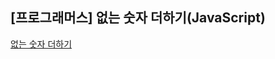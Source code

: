 ## **\[프로그래머스\] 없는 숫자 더하기(JavaScript)**
[없는 숫자 더하기](https://school.programmers.co.kr/learn/courses/30/lessons/86051)